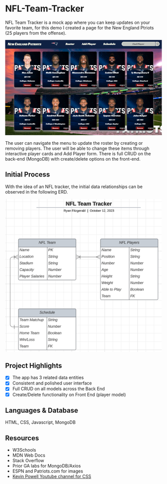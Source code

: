 # NFL-Team-Tracker

NFL Team Tracker is a mock app where you can keep updates on your favorite team, for this demo I created a page for the New England Ptriots (25 players from the offense).

![Screenshot of the Roster page](assets/tracker-page.png)

The user can navigate the menu to update the roster by creating or removing players. The user will be able to change these items through interactive player cards and Add Player form. There is full CRUD on the back-end (MongoDB) with create/delete options on the front-end.

## Initial Process

With the idea of an NFL tracker, the initial data relationships can be observed in the following ERD.

![Database Structure of NFL Team Tracker](assets/ERD.png)

## Project Highlights
- [x] The app has 3 related data entities
- [x] Consistent and polished user interface
- [x] Full CRUD on all models across the Back End
- [x] Create/Delete functionality on Front End (player model)

## Languages & Database

HTML, CSS, Javascript, MongoDB

## Resources

- W3Schools
- MDN Web Docs
- Stack Overflow
- Prior GA labs for MongoDB/Axios
- ESPN and Patriots.com for images
- [Kevin Powell Youtube channel for CSS](https://www.youtube.com/@KevinPowell)
